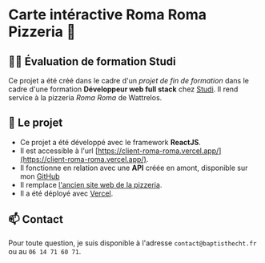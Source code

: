 # Carte intéractive Roma Roma Pizzeria 🍕

## 👩‍💻 Évaluation de formation Studi
Ce projet a été créé dans le cadre d'un *projet de fin de formation* dans le cadre d'une formation **Développeur web full stack** chez [Studi](https://www.studi.com/fr/formation/developpement/graduate-developpeur-web-full-stack).
Il rend service à la pizzeria *Roma Roma* de Wattrelos.


## 🚀 Le projet

* Ce projet a été développé avec le framework **ReactJS**.
* Il est accessible à l'url [https://client-roma-roma.vercel.app/](https://client-roma-roma.vercel.app/).
* Il fonctionne en relation avec une **API** créée en amont, disponible sur mon [GitHub](https://github.com/baptisthecht/api-roma-roma)
* Il remplace   [l'ancien site web de la pizzeria](https://roma-roma-pizzeria.com/).
* Il a été déployé avec [Vercel](https://https://vercel.com/).



## 📫 Contact

Pour toute question, je suis disponible à l'adresse `contact@baptisthecht.fr` ou au `06 14 71 60 71`.

